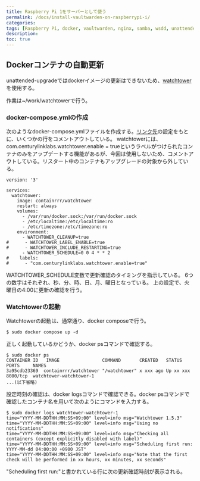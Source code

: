 ```yaml
---
title: Raspberry Pi 1をサーバーとして使う
permalink: /docs/install-vaultwarden-on-raspberrypi-i/
categories:
tags: [Raspberry Pi, docker, vaultwarden, nginx, samba, wsdd, unattended-upgrades, watchtower, rsync]
description:  
toc: true
---
```

## Dockerコンテナの自動更新

unattended-upgradeではdockerイメージの更新はできないため、[watchtower](https://containrrr.dev/watchtower/)を使用する。

作業は~/work/watchtowerで行う。

### docker-compose.ymlの作成
次のようなdocker-compose.ymlファイルを作成する。[リンク先](https://www.jamescoyle.net/how-to/docker-compose-files/3323-docker-compose-file-for-watchtower)の設定をもとに、いくつかの行をコメントアウトしている。
watchtowerには、com.centurylinklabs.watchtower.enable = trueというラベルがつけられたコンテナのみをアップデートする機能があるが、今回は使用しないため、コメントアウトしている。リスタート中のコンテナもアップグレードの対象から外している。

```
version: '3'

services:
  watchtower:
    image: containrrr/watchtower
    restart: always
    volumes:
      - /var/run/docker.sock:/var/run/docker.sock
      - /etc/localtime:/etc/localtime:ro
      - /etc/timezone:/etc/timezone:ro
    environment:
      - WATCHTOWER_CLEANUP=true
#      - WATCHTOWER_LABEL_ENABLE=true
#      - WATCHTOWER_INCLUDE_RESTARTING=true
      - WATCHTOWER_SCHEDULE=0 0 4 * * 2
#    labels:
#      - "com.centurylinklabs.watchtower.enable=true"
```
WATCHTOWER_SCHEDULE変数で更新確認のタイミングを指示している。
6つの数字はそれぞれ、秒、分、時、日、月、曜日となっている。
上の設定で、火曜日の4:00に更新の確認を行う。

### Watchtowerの起動
Watchtowerの起動は、通常通り、docker composeで行う。

```
$ sudo docker compose up -d
```

正しく起動しているかどうか、docker psコマンドで確認する。
```
$ sudo docker ps
CONTAINER ID   IMAGE                COMMAND       CREATED   STATUS    PORTS     NAMES
3a95cdb23369  containrrr/watchtower "/watchtower" x xxx ago Up xx xxx 8080/tcp  watchtower-watchtower-1
...(以下省略)
```

設定時刻の確認は、docker logsコマンドで確認できる。docker psコマンドで確認したコンテナ名を用いて次のようにコマンドを入力する。

```
$ sudo docker logs watchtower-watchtower-1
time="YYYY-MM-DDTHH:MM:SS+09:00" level=info msg="Watchtower 1.5.3"
time="YYYY-MM-DDTHH:MM:SS+09:00" level=info msg="Using no notifications"
time="YYYY-MM-DDTHH:MM:SS+09:00" level=info msg="Checking all containers (except explicitly disabled with label)"
time="YYYY-MM-DDTHH:MM:SS+09:00" level=info msg="Scheduling first run: YYYY-MM-dd 04:00:00 +0900 JST"
time="YYYY-MM-DDTHH:MM:SS+09:00" level=info msg="Note that the first check will be performed in xx hours, xx minutes, xx seconds"
```
"Scheduling first run:"と書かれている行に次の更新確認時刻が表示される。
